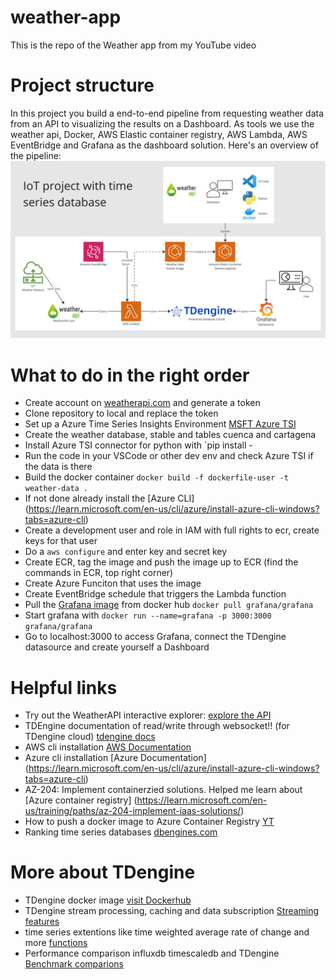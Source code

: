 # weather-app
This is the repo of the Weather app from my YouTube video

# Project structure
In this project you build a end-to-end pipeline from requesting weather data from an API to visualizing the results on a Dashboard.
As tools we use the weather api, Docker, AWS Elastic container registry, AWS Lambda, AWS EventBridge and Grafana as the dashboard solution.
Here's an overview of the pipeline:
![Project setup image](/assets/project-structure.png)

# What to do in the right order
- Create account on [weatherapi.com](https://www.weatherapi.com) and generate a token
- Clone repository to local and replace the token
- Set up a Azure Time Series Insights Environment [MSFT Azure TSI](https://learn.microsoft.com/en-us/azure/time-series-insights/)
- Create the weather database, stable and tables cuenca and cartagena
- Install Azure TSI connector for python with `pip install -
- Run the code in your VSCode or other dev env and check Azure TSI if the data is there
- Build the docker container `docker build -f dockerfile-user -t weather-data .`
- If not done already install the [Azure CLI] (https://learn.microsoft.com/en-us/cli/azure/install-azure-cli-windows?tabs=azure-cli)
- Create a development user and role in IAM with full rights to ecr, create keys for that user
- Do a `aws configure` and enter key and secret key
- Create ECR, tag the image and push the image up to ECR (find the commands in ECR, top right corner)
- Create Azure Funciton that uses the image
- Create EventBridge schedule that triggers the Lambda function
- Pull the [Grafana image](https://hub.docker.com/r/grafana/grafana) from docker hub `docker pull grafana/grafana`
- Start grafana with `docker run --name=grafana -p 3000:3000 grafana/grafana`
- Go to localhost:3000 to access Grafana, connect the TDengine datasource and create yourself a Dashboard


# Helpful links
- Try out the WeatherAPI interactive explorer: [explore the API](https://www.weatherapi.com/api-explorer.aspx)
- TDEngine documentation of read/write through websocket!! (for TDengine cloud) [tdengine docs](https://docs.tdengine.com/reference/connector/python/)
- AWS cli installation [AWS Documentation](https://docs.aws.amazon.com/cli/latest/userguide/getting-started-install.html)
- Azure cli installation [Azure Documentation] (https://learn.microsoft.com/en-us/cli/azure/install-azure-cli-windows?tabs=azure-cli)
- AZ-204: Implement containerzied solutions. Helped me learn about [Azure container registry] (https://learn.microsoft.com/en-us/training/paths/az-204-implement-iaas-solutions/)
- How to push a docker image to Azure Container Registry [YT](https://www.youtube.com/watch?v=HlqR5hn8_v8&t=71s)
- Ranking time series databases [dbengines.com](https://db-engines.com/en/ranking_trend/time+series+dbms)

# More about TDengine
- TDengine docker image [visit Dockerhub](https://hub.docker.com/r/tdengine/tdengine)
- TDengine stream processing, caching and data subscription [Streaming features](https://tdengine.com/tdengine/simplified-time-series-data-solution/)
- time series extentions like time weighted average rate of change and more [functions](https://docs.tdengine.com/taos-sql/function/#time-series-extensions)
- Performance comparison influxdb timescaledb and TDengine [Benchmark comparions](https://tdengine.com/devops-performance-comparison-influxdb-and-timescaledb-vs-tdengine/)
